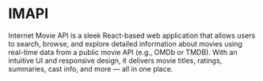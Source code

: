 # IMAPI

Internet Movie API is a sleek React-based web application that allows users to search, browse, and explore detailed information about movies using real-time data from a public movie API (e.g., OMDb or TMDB). With an intuitive UI and responsive design, it delivers movie titles, ratings, summaries, cast info, and more — all in one place.
